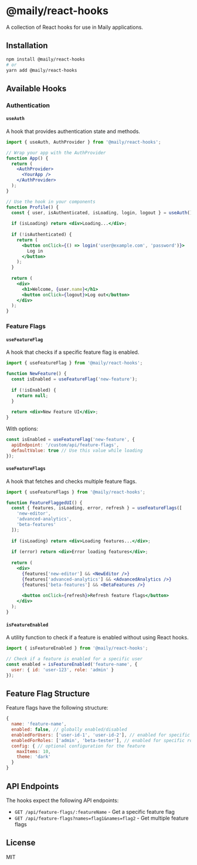 # @maily/react-hooks

A collection of React hooks for use in Maily applications.

## Installation

```bash
npm install @maily/react-hooks
# or
yarn add @maily/react-hooks
```

## Available Hooks

### Authentication

#### `useAuth`

A hook that provides authentication state and methods.

```jsx
import { useAuth, AuthProvider } from '@maily/react-hooks';

// Wrap your app with the AuthProvider
function App() {
  return (
    <AuthProvider>
      <YourApp />
    </AuthProvider>
  );
}

// Use the hook in your components
function Profile() {
  const { user, isAuthenticated, isLoading, login, logout } = useAuth();
  
  if (isLoading) return <div>Loading...</div>;
  
  if (!isAuthenticated) {
    return (
      <button onClick={() => login('user@example.com', 'password')}>
        Log in
      </button>
    );
  }
  
  return (
    <div>
      <h1>Welcome, {user.name}</h1>
      <button onClick={logout}>Log out</button>
    </div>
  );
}
```

### Feature Flags

#### `useFeatureFlag`

A hook that checks if a specific feature flag is enabled.

```jsx
import { useFeatureFlag } from '@maily/react-hooks';

function NewFeature() {
  const isEnabled = useFeatureFlag('new-feature');
  
  if (!isEnabled) {
    return null;
  }
  
  return <div>New Feature UI</div>;
}
```

With options:

```jsx
const isEnabled = useFeatureFlag('new-feature', {
  apiEndpoint: '/custom/api/feature-flags',
  defaultValue: true // Use this value while loading
});
```

#### `useFeatureFlags`

A hook that fetches and checks multiple feature flags.

```jsx
import { useFeatureFlags } from '@maily/react-hooks';

function FeatureFlaggedUI() {
  const { features, isLoading, error, refresh } = useFeatureFlags([
    'new-editor',
    'advanced-analytics',
    'beta-features'
  ]);
  
  if (isLoading) return <div>Loading features...</div>;
  
  if (error) return <div>Error loading features</div>;
  
  return (
    <div>
      {features['new-editor'] && <NewEditor />}
      {features['advanced-analytics'] && <AdvancedAnalytics />}
      {features['beta-features'] && <BetaFeatures />}
      
      <button onClick={refresh}>Refresh feature flags</button>
    </div>
  );
}
```

#### `isFeatureEnabled`

A utility function to check if a feature is enabled without using React hooks.

```jsx
import { isFeatureEnabled } from '@maily/react-hooks';

// Check if a feature is enabled for a specific user
const enabled = isFeatureEnabled('feature-name', { 
  user: { id: 'user-123', role: 'admin' } 
});
```

## Feature Flag Structure

Feature flags have the following structure:

```js
{
  name: 'feature-name',
  enabled: false, // globally enabled/disabled
  enabledForUsers: ['user-id-1', 'user-id-2'], // enabled for specific users
  enabledForRoles: ['admin', 'beta-tester'], // enabled for specific roles
  config: { // optional configuration for the feature
    maxItems: 10,
    theme: 'dark'
  }
}
```

## API Endpoints

The hooks expect the following API endpoints:

- `GET /api/feature-flags/:featureName` - Get a specific feature flag
- `GET /api/feature-flags?names=flag1&names=flag2` - Get multiple feature flags

## License

MIT 